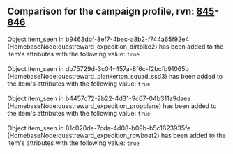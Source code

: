 ## Comparison for the campaign profile, rvn: [845](https://github.com/PRO100KatYT/FortniteProfileRevisions/tree/main/profiles/campaign/845%20campaign.json)-[846](https://github.com/PRO100KatYT/FortniteProfileRevisions/tree/main/profiles/campaign/846%20campaign.json)

Object item_seen in b9463dbf-8ef7-4bec-a8b2-f744a65f92e4 (HomebaseNode:questreward_expedition_dirtbike2) has been added to the item's attributes with the following value: `true`
<br><br>
Object item_seen in db75729d-3c04-457a-8f6c-f2bcfb91065b (HomebaseNode:questreward_plankerton_squad_ssd3) has been added to the item's attributes with the following value: `true`
<br><br>
Object item_seen in b4457c72-2b22-4d31-9c67-04b311a9daea (HomebaseNode:questreward_expedition_propplane) has been added to the item's attributes with the following value: `true`
<br><br>
Object item_seen in 81c020de-7cda-4d08-b09b-b5c1623935fe (HomebaseNode:questreward_expedition_rowboat2) has been added to the item's attributes with the following value: `true`
<br><br>
